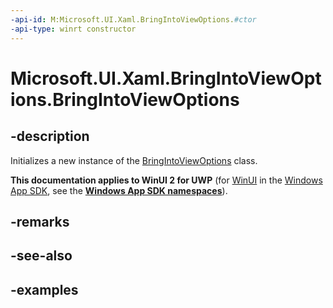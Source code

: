 ```yaml
---
-api-id: M:Microsoft.UI.Xaml.BringIntoViewOptions.#ctor
-api-type: winrt constructor
---
```


<!-- Method syntax.
public BringIntoViewOptions.BringIntoViewOptions()
-->

# Microsoft.UI.Xaml.BringIntoViewOptions.BringIntoViewOptions


## -description

Initializes a new instance of the [BringIntoViewOptions](bringintoviewoptions.md) class.

**This documentation applies to WinUI 2 for UWP** (for [WinUI](/windows/apps/winui/winui3/) in the [Windows App SDK](/windows/apps/windows-app-sdk/), see the **[Windows App SDK namespaces](/windows/windows-app-sdk/api/winrt/)**).

## -remarks

## -see-also

## -examples

